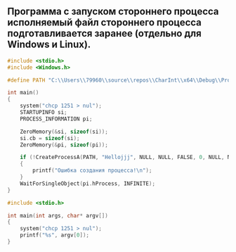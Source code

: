 ## Программа с запуском стороннего процесса исполняемый файл стороннего процесса подготавливается заранее (отдельно для Windows и Linux).

```C
#include <stdio.h>
#include <Windows.h>

#define PATH "C:\\Users\\79960\\source\\repos\\CharInt\\x64\\Debug\\Project1.exe"

int main()
{
	system("chcp 1251 > nul");
	STARTUPINFO si;
	PROCESS_INFORMATION pi;

	ZeroMemory(&si, sizeof(si));
	si.cb = sizeof(si);
	ZeroMemory(&pi, sizeof(pi));

	if (!CreateProcessA(PATH, "Hellojjj", NULL, NULL, FALSE, 0, NULL, NULL, &si, &pi))
	{
		printf("Ошибка создания процесса!\n");
	}
	WaitForSingleObject(pi.hProcess, INFINITE);	
}
```

```C
#include <stdio.h>

int main(int args, char* argv[])
{
	system("chcp 1251 > nul");
	printf("%s", argv[0]);
}
```